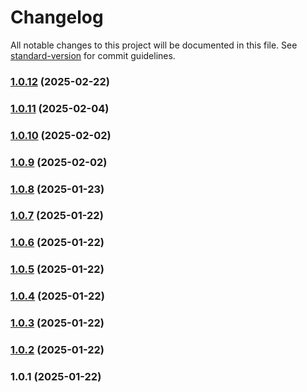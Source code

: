 # Changelog

All notable changes to this project will be documented in this file. See [standard-version](https://github.com/conventional-changelog/standard-version) for commit guidelines.

### [1.0.12](https://github.com/seadfeng/headless-browser-clusters/compare/v1.0.11...v1.0.12) (2025-02-22)

### [1.0.11](https://github.com/seadfeng/headless-browser-clusters/compare/v1.0.10...v1.0.11) (2025-02-04)

### [1.0.10](https://github.com/seadfeng/headless-browser-clusters/compare/v1.0.9...v1.0.10) (2025-02-02)

### [1.0.9](https://github.com/seadfeng/headless-browser-clusters/compare/v1.0.8...v1.0.9) (2025-02-02)

### [1.0.8](https://github.com/seadfeng/headless-browser-clusters/compare/v1.0.7...v1.0.8) (2025-01-23)

### [1.0.7](https://github.com/seadfeng/headless-browser-clusters/compare/v1.0.6...v1.0.7) (2025-01-22)

### [1.0.6](https://github.com/seadfeng/headless-browser-clusters/compare/v1.0.5...v1.0.6) (2025-01-22)

### [1.0.5](https://github.com/seadfeng/headless-browser-clusters/compare/v1.0.4...v1.0.5) (2025-01-22)

### [1.0.4](https://github.com/seadfeng/headless-browser-clusters/compare/v1.0.3...v1.0.4) (2025-01-22)

### [1.0.3](https://github.com/seadfeng/headless-browser-clusters/compare/v1.0.2...v1.0.3) (2025-01-22)

### [1.0.2](https://github.com/seadfeng/headless-browser-clusters/compare/v1.0.1...v1.0.2) (2025-01-22)

### 1.0.1 (2025-01-22)
